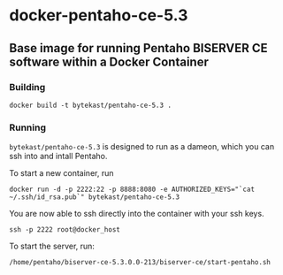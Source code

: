 docker-pentaho-ce-5.3
==============

## Base image for running Pentaho BISERVER CE software within a Docker Container

### Building
```
docker build -t bytekast/pentaho-ce-5.3 .
```

### Running

`bytekast/pentaho-ce-5.3` is designed to run as a dameon, which you can ssh into and intall Pentaho.

To start a new container, run
```
docker run -d -p 2222:22 -p 8888:8080 -e AUTHORIZED_KEYS="`cat ~/.ssh/id_rsa.pub`" bytekast/pentaho-ce-5.3
```

You are now able to ssh directly into the container with your ssh keys.
```
ssh -p 2222 root@docker_host
```

To start the server, run:
```
/home/pentaho/biserver-ce-5.3.0.0-213/biserver-ce/start-pentaho.sh
```

